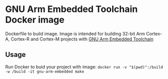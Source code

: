 # GNU Arm Embedded Toolchain Docker image
Dockerfile to build image. Image is intended for building 32-bit Arm Cortex-A, Cortex-R and Cortex-M projects with [GNU Arm Embedded Toolchain](https://developer.arm.com/tools-and-software/open-source-software/developer-tools/gnu-toolchain/gnu-rm)
## Usage
Run Docker to buid your project with image:
`docker run -v "$(pwd)":/build -w /build -it gnu-arm-embedded make`

